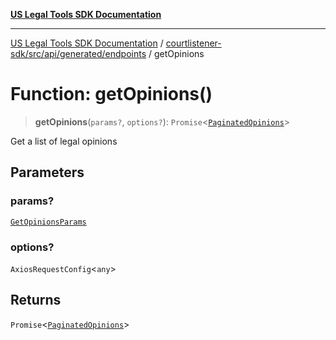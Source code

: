 [**US Legal Tools SDK Documentation**](../../../../../../README.md)

***

[US Legal Tools SDK Documentation](../../../../../../README.md) / [courtlistener-sdk/src/api/generated/endpoints](../README.md) / getOpinions

# Function: getOpinions()

> **getOpinions**(`params?`, `options?`): `Promise`\<[`PaginatedOpinions`](../../model/type-aliases/PaginatedOpinions.md)\>

Get a list of legal opinions

## Parameters

### params?

[`GetOpinionsParams`](../../model/type-aliases/GetOpinionsParams.md)

### options?

`AxiosRequestConfig`\<`any`\>

## Returns

`Promise`\<[`PaginatedOpinions`](../../model/type-aliases/PaginatedOpinions.md)\>
